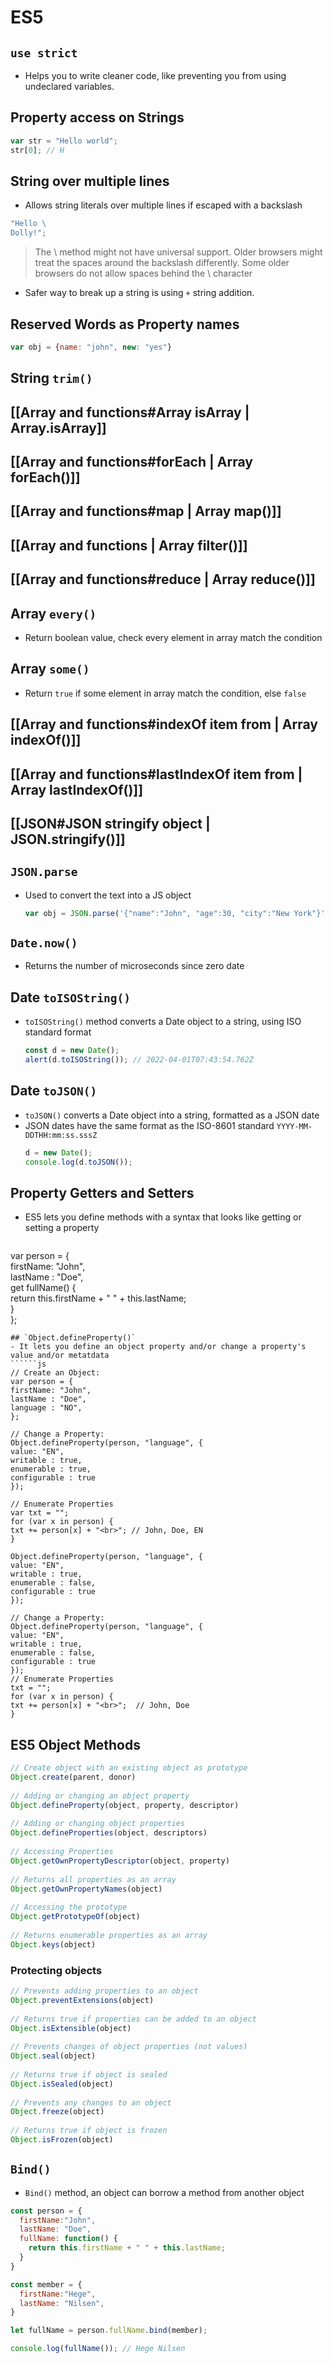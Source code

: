 # ES5
## `use strict`
- Helps you to write cleaner code, like preventing you from using undeclared variables.
## Property access on Strings
``````js
var str = "Hello world";
str[0]; // H
``````
## String over multiple lines
- Allows string literals over multiple lines if escaped with a backslash
``````js
"Hello \
Dolly!";
``````

>The \ method might not have universal support. Older browsers might treat the spaces around the backslash differently. Some older browsers do not allow spaces behind the \ character
- Safer way to break up a string is using `+` string addition.
## Reserved Words as Property names
``````js
var obj = {name: "john", new: "yes"}
``````
## String `trim()`
## [[Array and functions#Array isArray | Array.isArray]]
## [[Array and functions#forEach | Array forEach()]]
## [[Array and functions#map | Array map()]]
## [[Array and functions | Array filter()]]
## [[Array and functions#reduce | Array reduce()]]
## Array `every()`
- Return boolean value, check every element in array match the condition 
## Array `some()`
- Return `true` if some element in array match the condition, else `false`
## [[Array and functions#indexOf item from | Array indexOf()]]
## [[Array and functions#lastIndexOf item from | Array lastIndexOf()]]
## [[JSON#JSON stringify object | JSON.stringify()]]
## `JSON.parse`
- Used to convert the text into a JS object
  ``````js
  var obj = JSON.parse('{"name":"John", "age":30, "city":"New York"}');
  ``````
## `Date.now()`
- Returns the number of microseconds since zero date
## Date `toISOString()`
- `toISOString()` method converts a Date object to a string, using ISO standard format
  ``````js
  const d = new Date();  
  alert(d.toISOString()); // 2022-04-01T07:43:54.762Z
  ``````
## Date `toJSON()`
- `toJSON()` converts a Date object into a string, formatted as a JSON date
- JSON dates have the same format as the ISO-8601 standard `YYYY-MM-DDTHH:mm:ss.sssZ`
  ``````js
  d = new Date();
  console.log(d.toJSON());
  ``````
## Property Getters and Setters
- ES5 lets you define methods with a syntax that looks like getting or setting a property
  ``````js
var person = {  
	firstName: "John",  
	lastName : "Doe",  
	get fullName() {  
	return this.firstName + " " + this.lastName;  
	}  
};
  ``````
## `Object.defineProperty()`
- It lets you define an object property and/or change a property's value and/or metatdata
``````js
// Create an Object:  
var person = {  
 firstName: "John",  
 lastName : "Doe",  
 language : "NO",  
};  
  
// Change a Property:  
Object.defineProperty(person, "language", {  
 value: "EN",  
 writable : true,  
 enumerable : true,  
 configurable : true  
});  
  
// Enumerate Properties  
var txt = "";  
for (var x in person) {  
 txt += person[x] + "<br>"; // John, Doe, EN
}

Object.defineProperty(person, "language", {
  value: "EN",
  writable : true,
  enumerable : false,
  configurable : true
});

// Change a Property:
Object.defineProperty(person, "language", {
  value: "EN",
  writable : true,
  enumerable : false,
  configurable : true
});
// Enumerate Properties
txt = "";
for (var x in person) {
  txt += person[x] + "<br>";  // John, Doe
}  
``````
## ES5 Object Methods
``````js
// Create object with an existing object as prototype  
Object.create(parent, donor)  
  
// Adding or changing an object property  
Object.defineProperty(object, property, descriptor)  
  
// Adding or changing object properties  
Object.defineProperties(object, descriptors)  
  
// Accessing Properties  
Object.getOwnPropertyDescriptor(object, property)  
  
// Returns all properties as an array  
Object.getOwnPropertyNames(object)  
  
// Accessing the prototype  
Object.getPrototypeOf(object)  
  
// Returns enumerable properties as an array  
Object.keys(object)
``````
### Protecting objects
``````js
// Prevents adding properties to an object  
Object.preventExtensions(object)  
  
// Returns true if properties can be added to an object  
Object.isExtensible(object)  
  
// Prevents changes of object properties (not values)  
Object.seal(object)  
  
// Returns true if object is sealed  
Object.isSealed(object)  
  
// Prevents any changes to an object  
Object.freeze(object)  
  
// Returns true if object is frozen  
Object.isFrozen(object)
``````
## `Bind()`
- `Bind()` method, an object can borrow a method from another object

``````js
const person = {
  firstName:"John",
  lastName: "Doe",
  fullName: function() {
    return this.firstName + " " + this.lastName;
  }
}

const member = {
  firstName:"Hege",
  lastName: "Nilsen",
}

let fullName = person.fullName.bind(member);

console.log(fullName()); // Hege Nilsen
``````